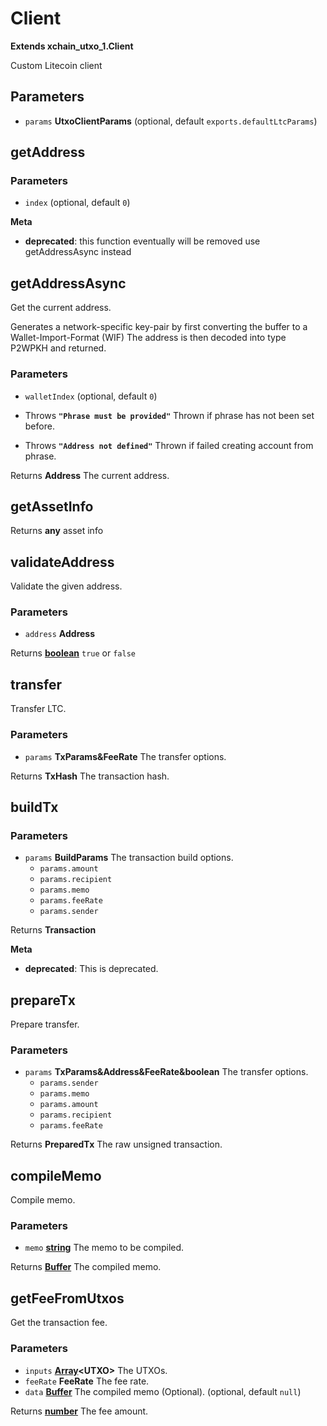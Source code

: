 # Client

**Extends xchain_utxo_1.Client**

Custom Litecoin client

## Parameters

-   `params` **UtxoClientParams**  (optional, default `exports.defaultLtcParams`)

## getAddress

### Parameters

-   `index`   (optional, default `0`)

**Meta**

-   **deprecated**: this function eventually will be removed use getAddressAsync instead


## getAddressAsync

Get the current address.

Generates a network-specific key-pair by first converting the buffer to a Wallet-Import-Format (WIF)
The address is then decoded into type P2WPKH and returned.

### Parameters

-   `walletIndex`   (optional, default `0`)


-   Throws **`"Phrase must be provided"`** Thrown if phrase has not been set before.
-   Throws **`"Address not defined"`** Thrown if failed creating account from phrase.

Returns **Address** The current address.

## getAssetInfo

Returns **any** asset info

## validateAddress

Validate the given address.

### Parameters

-   `address` **Address** 

Returns **[boolean][1]** `true` or `false`

## transfer

Transfer LTC.

### Parameters

-   `params` **TxParams&FeeRate** The transfer options.

Returns **TxHash** The transaction hash.

## buildTx

### Parameters

-   `params` **BuildParams** The transaction build options.
    -   `params.amount`  
    -   `params.recipient`  
    -   `params.memo`  
    -   `params.feeRate`  
    -   `params.sender`  

Returns **Transaction** 

**Meta**

-   **deprecated**: This is deprecated.


## prepareTx

Prepare transfer.

### Parameters

-   `params` **TxParams&Address&FeeRate&boolean** The transfer options.
    -   `params.sender`  
    -   `params.memo`  
    -   `params.amount`  
    -   `params.recipient`  
    -   `params.feeRate`  

Returns **PreparedTx** The raw unsigned transaction.

## compileMemo

Compile memo.

### Parameters

-   `memo` **[string][2]** The memo to be compiled.

Returns **[Buffer][3]** The compiled memo.

## getFeeFromUtxos

Get the transaction fee.

### Parameters

-   `inputs` **[Array][4]&lt;UTXO>** The UTXOs.
-   `feeRate` **FeeRate** The fee rate.
-   `data` **[Buffer][3]** The compiled memo (Optional). (optional, default `null`)

Returns **[number][5]** The fee amount.

[1]: https://developer.mozilla.org/docs/Web/JavaScript/Reference/Global_Objects/Boolean

[2]: https://developer.mozilla.org/docs/Web/JavaScript/Reference/Global_Objects/String

[3]: https://nodejs.org/api/buffer.html

[4]: https://developer.mozilla.org/docs/Web/JavaScript/Reference/Global_Objects/Array

[5]: https://developer.mozilla.org/docs/Web/JavaScript/Reference/Global_Objects/Number
